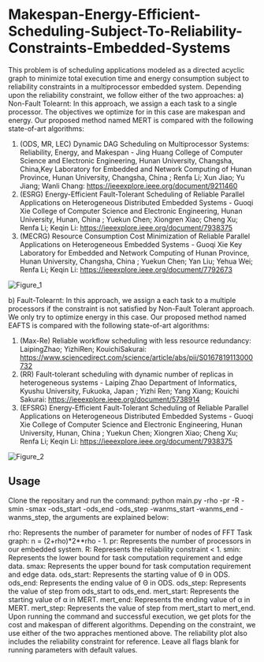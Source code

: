 # Makespan-Energy-Efficient-Scheduling-Subject-To-Reliability-Constraints-Embedded-Systems
This problem is of scheduling applications modeled as a directed acyclic graph to minimize total execution time and energy consumption subject to reliability constraints in a multiprocessor embedded system. Depending upon the reliability constraint, we follow either of the two approaches:
a) Non-Fault Tolearnt: In this approach, we assign a each task to a single processor. The objectives we optimize for in this case are makespan and energy. Our proposed method named MERT is compared with the following state-of-art algorithms:
1) (ODS, MR, LEC) Dynamic DAG Scheduling on Multiprocessor Systems: Reliability, Energy, and Makespan - Jing Huang College of Computer Science and Electronic Engineering, Hunan University, Changsha, China,Key Laboratory for Embedded and Network Computing of Hunan Province, Hunan University, Changsha, China ; Renfa Li; Xun Jiao; Yu Jiang; Wanli Chang: https://ieeexplore.ieee.org/document/9211460
2) (ESRG) Energy-Efficient Fault-Tolerant Scheduling of Reliable Parallel Applications on Heterogeneous Distributed Embedded Systems - Guoqi Xie College of Computer Science and Electronic Engineering, Hunan University, Hunan, China ; Yuekun Chen; Xiongren Xiao; Cheng Xu; Renfa Li; Keqin Li: https://ieeexplore.ieee.org/document/7938375
3) (MECRG) Resource Consumption Cost Minimization of Reliable Parallel Applications on Heterogeneous Embedded Systems - Guoqi Xie
Key Laboratory for Embedded and Network Computing of Hunan Province, Hunan University, Changsha, China
; Yuekun Chen; Yan Liu; Yehua Wei; Renfa Li; Keqin Li: https://ieeexplore.ieee.org/document/7792673

![Figure_1](https://user-images.githubusercontent.com/64606981/205252506-810ecaa7-6a05-469f-b157-bdfd9eb02ed2.png)

b) Fault-Tolearnt: In this approach, we assign a each task to a multiple processors if the constraint is not satisfied by Non-Fault Tolerant approach. We only try to optimize energy in this case. Our proposed method named EAFTS is compared with the following state-of-art algorithms:

1) (Max-Re) Reliable workflow scheduling with less resource redundancy: LaipingZhao; YizhiRen; KouichiSakurai: https://www.sciencedirect.com/science/article/abs/pii/S0167819113000732
2) (RR) Fault-tolerant scheduling with dynamic number of replicas in heterogeneous systems - Laiping Zhao
Department of Informatics, Kyushu University, Fukuoka, Japan ; Yizhi Ren; Yang Xiang; Kouichi Sakurai: https://ieeexplore.ieee.org/document/5738914
2) (EFSRG) Energy-Efficient Fault-Tolerant Scheduling of Reliable Parallel Applications on Heterogeneous Distributed Embedded Systems - Guoqi Xie College of Computer Science and Electronic Engineering, Hunan University, Hunan, China ; Yuekun Chen; Xiongren Xiao; Cheng Xu; Renfa Li; Keqin Li: https://ieeexplore.ieee.org/document/7938375


![Figure_2](https://user-images.githubusercontent.com/64606981/205253318-b36c93d4-faf4-43d2-8313-aadb34756f6a.png)

## Usage
Clone the repositary and run the command: python main.py -rho -pr -R -smin -smax -ods_start -ods_end -ods_step -wanms_start -wanms_end -wanms_step, the arguments are explained below:

rho: Represents the number of parameter for number of nodes of FFT Task graph: n = (2+rho)*2**rho - 1.
pr: Represents the number of processors in our embedded system.
R: Represents the reliability constraint < 1.
smin: Represents the lower bound for task computation requirement and edge data.
smax: Represents the upper bound for task computation requirement and edge data.
ods_start: Represents the starting value of Θ in ODS.
ods_end: Represents the ending value of Θ in ODS.
ods_step: Represents the value of step from ods_start to ods_end.
mert_start: Represents the starting value of α in MERT.
mert_end: Represents the ending value of α in MERT.
mert_step: Represents the value of step from mert_start to mert_end.
Upon running the command and successful execution, we get plots for the cost and makespan of different algorithms. Depending on the constraint, we use either of the two appraches mentioned above. The reliability plot also includes the reliability constraint for reference. Leave all flags blank for running parameters with default values.
